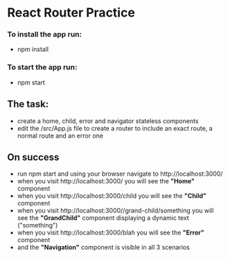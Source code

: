 # React Router Practice

### To install the app run:
* npm install

### To start the app run:
* npm start

## The task:
* create a home, child, error and navigator stateless components
* edit the /src/App.js file to create a router to include an exact route, a normal route and an error one


## On success
* run npm start and using your browser navigate to http://localhost:3000/
* when you visit http://localhost:3000/ you will see the __"Home"__ component
* when you visit http://localhost:3000/child you will see the __"Child"__ component
* when you visit http://localhost:3000//grand-child/something you will see the __"GrandChild"__ component displaying a dynamic text ("something")
* when you visit http://localhost:3000/blah you will see the __"Error"__ component
* and the __"Navigation"__ component is visible in all 3 scenarios
